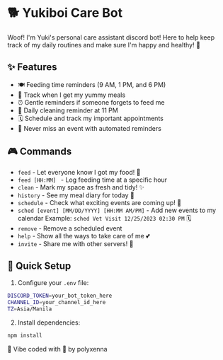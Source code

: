 # 🐕 Yukiboi Care Bot

Woof! I'm Yuki's personal care assistant discord bot! Here to help keep track of my daily routines and make sure I'm happy and healthy! 🐾

## ✨ Features
- 🍽️ Feeding time reminders (9 AM, 1 PM, and 6 PM)
- 📝 Track when I get my yummy meals
- ⏰ Gentle reminders if someone forgets to feed me
- 🧹 Daily cleaning reminder at 11 PM
- 🗓️ Schedule and track my important appointments
- 🔔 Never miss an event with automated reminders

## 🎮 Commands
- `feed` - Let everyone know I got my food! 🍖
- `feed [HH:MM] ` - Log feeding time at a specific hour
- `clean` - Mark my space as fresh and tidy! ✨
- `history` - See my meal diary for today 📖
- `schedule` - Check what exciting events are coming up! 📅
- `sched [event] [MM/DD/YYYY] [HH:MM AM/PM]` - Add new events to my calendar 
  Example: `sched Vet Visit 12/25/2023 02:30 PM` 🗓️
- `remove` - Remove a scheduled event
- `help` - Show all the ways to take care of me 💕
- `invite` - Share me with other servers! 🎉

## 🚀 Quick Setup
1. Configure your `.env` file:
```sh
DISCORD_TOKEN=your_bot_token_here
CHANNEL_ID=your_channel_id_here
TZ=Asia/Manila
```   
2. Install dependencies:
```sh
npm install
``` 

🐾 Vibe coded with 💖 by polyxenna
